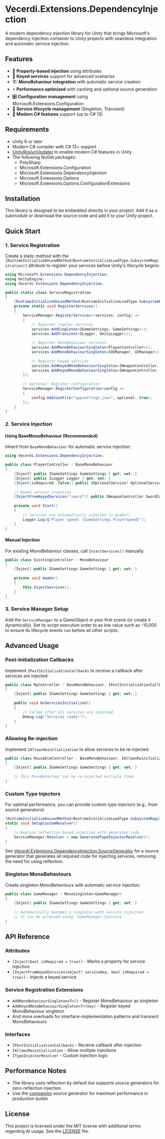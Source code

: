 # Vecerdi.Extensions.DependencyInjection

A modern dependency injection library for Unity that brings Microsoft's dependency injection container to Unity projects with seamless integration and automatic service injection.

## Features

- 🎯 **Property-based injection** using attributes
- 🔑 **Keyed services** support for advanced scenarios
- 🏗️ **MonoBehaviour integration** with automatic service creation
- ⚡ **Performance optimized** with caching and optional source generation
- 🎛️ **Configuration management** using Microsoft.Extensions.Configuration
- 🔄 **Service lifecycle management** (Singleton, Transient)
- 🧩 **Modern C# features** support (up to C# 13)

## Requirements

- Unity 6 or later
- Modern C# compiler with C# 13+ support
- [UnityRoslynUpdater](https://github.com/DaZombieKiller/UnityRoslynUpdater) to enable modern C# features in Unity
- The following NuGet packages:
    - PolySharp
    - Microsoft.Extensions.Configuration
    - Microsoft.Extensions.DependencyInjection
    - Microsoft.Extensions.Options
    - Microsoft.Extensions.Options.ConfigurationExtensions

## Installation

This library is designed to be embedded directly in your project. Add it as a submodule or download the source code and add it to your Unity project.

## Quick Start

### 1. Service Registration

Create a static method with the `[RuntimeInitializeOnLoadMethod(RuntimeInitializeLoadType.SubsystemRegistration)]` attribute to register your services before Unity's lifecycle begins:

```csharp
using Microsoft.Extensions.DependencyInjection;
using UnityEngine;
using Vecerdi.Extensions.DependencyInjection;

public static class ServiceRegistration
{
    [RuntimeInitializeOnLoadMethod(RuntimeInitializeLoadType.SubsystemRegistration)]
    private static void RegisterServices()
    {
        ServiceManager.RegisterServices((services, config) =>
        {
            // Register regular services
            services.AddSingleton<IGameSettings, GameSettings>();
            services.AddTransient<ILogger, UnityLogger>();
            
            // Register MonoBehaviour services
            services.AddMonoBehaviourSingleton<PlayerController>();
            services.AddMonoBehaviourSingleton<IUIManager, UIManager>();
            
            // Register keyed services
            services.AddKeyedMonoBehaviourSingleton<IWeaponController, SwordController>("sword");
            services.AddKeyedMonoBehaviourSingleton<IWeaponController, BowController>("bow");
        });
        
        // Optional: Register configuration
        ServiceManager.RegisterConfiguration(config =>
        {
            config.AddJsonFile("appsettings.json", optional: true);
        });
    }
}
```

### 2. Service Injection

#### Using BaseMonoBehaviour (Recommended)

Inherit from `BaseMonoBehaviour` for automatic service injection:

```csharp
using Vecerdi.Extensions.DependencyInjection;

public class PlayerController : BaseMonoBehaviour
{
    [Inject] public IGameSettings GameSettings { get; set; }
    [Inject] public ILogger Logger { get; set; }
    [Inject(isRequired: false)] public IOptionalService? OptionalService { get; set; }
    
    // Keyed service injection
    [InjectFromKeyedServices("sword")] public IWeaponController SwordController { get; set; }
    
    private void Start()
    {
        // Services are automatically injected in Awake()
        Logger.Log($"Player speed: {GameSettings.PlayerSpeed}");
    }
}
```

#### Manual Injection

For existing MonoBehaviour classes, call `InjectServices()` manually:

```csharp
public class ExistingController : MonoBehaviour
{
    [Inject] public IGameSettings GameSettings { get; set; }
    
    private void Awake()
    {
        this.InjectServices();
    }
}
```

### 3. Service Manager Setup

Add the `ServiceManager` to a GameObject in your first scene (or create it dynamically). Set its script execution order to as low value such as -10,000 to ensure its lifecycle events run before all other scripts.

## Advanced Usage

### Post-Initialization Callbacks

Implement `IPostInitializationCallbacks` to receive a callback after services are injected:

```csharp
public class MyController : BaseMonoBehaviour, IPostInitializationCallbacks
{
    [Inject] public IGameSettings GameSettings { get; set; }
    
    public void OnServicesInitialized()
    {
        // Called after all services are injected
        Debug.Log("Services ready!");
    }
}
```

### Allowing Re-injection

Implement `IAllowsReinitialization` to allow services to be re-injected:

```csharp
public class ReusableController : BaseMonoBehaviour, IAllowsReinitialization
{
    [Inject] public IGameSettings GameSettings { get; set; }
    
    // This MonoBehaviour can be re-injected multiple times
}
```

### Custom Type Injectors

For optimal performance, you can provide custom type injectors (e.g., from source generators):

```csharp
[RuntimeInitializeOnLoadMethod(RuntimeInitializeLoadType.SubsystemRegistration)]
static void SetupCustomResolver()
{
    // Replace reflection-based injection with generated code
    ServiceManager.Resolver = new GeneratedTypeInjectorResolver();
}
```

See [Vecerdi.Extensions.DependencyInjection.SourceGenerator](https://github.com/TeodorVecerdi/Vecerdi.Extensions.DependencyInjection.SourceGenerator) for a source generator that generates all required code for injecting services, removing the need for using reflection.

### Singleton MonoBehaviours

Create singleton MonoBehaviours with automatic service injection:

```csharp
public class GameManager : MonoSingleton<GameManager>
{
    [Inject] public IGameSettings GameSettings { get; set; }
    
    // Automatically becomes a singleton with service injection.
    // It can be accessed using `GameManager.Instance`.
}
```

## API Reference

### Attributes

- `[Inject(bool isRequired = true)]` - Marks a property for service injection
- `[InjectFromKeyedServices(object? serviceKey, bool isRequired = true)]` - Injects a keyed service

### Service Registration Extensions

- `AddMonoBehaviourSingleton<T>()` - Register MonoBehaviour as singleton
- `AddKeyedMonoBehaviourSingleton<T>(key)` - Register keyed MonoBehaviour singleton
- And more overloads for interface-implementation patterns and transient MonoBehaviours

### Interfaces

- `IPostInitializationCallbacks` - Receive callback after injection
- `IAllowsReinitialization` - Allow multiple injections
- `ITypeInjectorResolver` - Custom injection logic

## Performance Notes

- The library uses reflection by default but supports source generators for zero-reflection injection
- Use the [companion](https://github.com/TeodorVecerdi/Vecerdi.Extensions.DependencyInjection.SourceGenerator) source generator for maximum performance in production builds

## License

This project is licensed under the MIT license with additional terms regarding AI usage. See the [LICENSE](./LICENSE) file.
